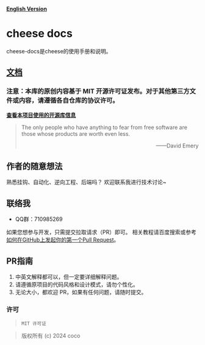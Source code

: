 **[English Version](README.md)**
# cheese docs
cheese-docs是cheese的使用手册和说明。

## [文档](http://101.200.84.35)

### 注意：本库的原创内容基于 MIT 开源许可证发布。对于其他第三方文件或内容，请遵循各自仓库的协议许可。

**[查看本项目使用的开源库信息](DEPEND.md)**

> The only people who have anything to fear from free software are those whose products are worth even less.
>
> <p align="right">——David Emery</p>

## 作者的随意想法

熟悉挂钩、自动化、逆向工程、后端吗？ 欢迎联系我进行技术讨论~

## 联络我

- QQ群：710985269

如果您想参与开发，只需提交拉取请求（PR）即可。 相关教程请百度搜索或参考 [如何在GitHub上发起你的第一个Pull Request](https://chinese.freecodecamp.org/news/how-to-make-your-first-pull-request-on-github/)。

## PR指南

1. 中英文解释都可以，但一定要详细解释问题。
2. 请遵循原项目的代码风格和设计模式，请勿个性化。
3. 无论大小，都欢迎 PR，如果有任何问题，请随时提交。

### 许可

> ```
> MIT 许可证
> ```

> 版权所有 (c) 2024 coco